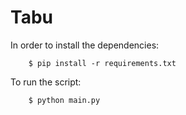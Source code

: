 Tabu
====

In order to install the dependencies:

```
    $ pip install -r requirements.txt
```

To run the script:

```
    $ python main.py
```
